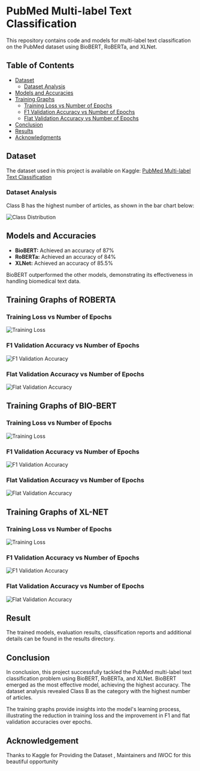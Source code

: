 # PubMed Multi-label Text Classification

This repository contains code and models for multi-label text classification on the PubMed dataset using BioBERT, RoBERTa, and XLNet.

## Table of Contents

- [Dataset](#dataset)
  - [Dataset Analysis](#dataset-analysis)
- [Models and Accuracies](#models-and-accuracies)
- [Training Graphs](#training-graphs)
  - [Training Loss vs Number of Epochs](#training-loss-vs-number-of-epochs)
  - [F1 Validation Accuracy vs Number of Epochs](#f1-validation-accuracy-vs-number-of-epochs)
  - [Flat Validation Accuracy vs Number of Epochs](#flat-validation-accuracy-vs-number-of-epochs)
- [Conclusion](#conclusion)
- [Results](#results)
- [Acknowledgments](#acknowledgments)


## Dataset

The dataset used in this project is available on Kaggle: [PubMed Multi-label Text Classification](https://www.kaggle.com/datasets/owaiskhan9654/pubmed-multilabel-text-classification)

### Dataset Analysis

Class B has the highest number of articles, as shown in the bar chart below:

![Class Distribution](https://github.com/adi271001/ML-Crate/blob/PubMed-Text/PubMed%20Text%20Classification/Images/pmt1.PNG)

## Models and Accuracies

- **BioBERT:** Achieved an accuracy of 87%
- **RoBERTa:** Achieved an accuracy of 84%
- **XLNet:** Achieved an accuracy of 85.5%

BioBERT outperformed the other models, demonstrating its effectiveness in handling biomedical text data.

## Training Graphs of ROBERTA

### Training Loss vs Number of Epochs

![Training Loss](https://github.com/adi271001/ML-Crate/blob/PubMed-Text/PubMed%20Text%20Classification/Images/pmt2.PNG)

### F1 Validation Accuracy vs Number of Epochs

![F1 Validation Accuracy](https://github.com/adi271001/ML-Crate/blob/PubMed-Text/PubMed%20Text%20Classification/Images/pmt3.PNG)

### Flat Validation Accuracy vs Number of Epochs

![Flat Validation Accuracy](https://github.com/adi271001/ML-Crate/blob/PubMed-Text/PubMed%20Text%20Classification/Images/pmt4.PNG)


## Training Graphs of BIO-BERT

### Training Loss vs Number of Epochs

![Training Loss](https://github.com/adi271001/ML-Crate/blob/PubMed-Text/PubMed%20Text%20Classification/Images/pmt5.PNG)

### F1 Validation Accuracy vs Number of Epochs

![F1 Validation Accuracy](https://github.com/adi271001/ML-Crate/blob/PubMed-Text/PubMed%20Text%20Classification/Images/pmt6.PNG)

### Flat Validation Accuracy vs Number of Epochs

![Flat Validation Accuracy](https://github.com/adi271001/ML-Crate/blob/PubMed-Text/PubMed%20Text%20Classification/Images/pmt7.PNG)


## Training Graphs of XL-NET

### Training Loss vs Number of Epochs

![Training Loss](https://github.com/adi271001/ML-Crate/blob/PubMed-Text/PubMed%20Text%20Classification/Images/pmt8.PNG)

### F1 Validation Accuracy vs Number of Epochs

![F1 Validation Accuracy](https://github.com/adi271001/ML-Crate/blob/PubMed-Text/PubMed%20Text%20Classification/Images/pmt9.PNG)

### Flat Validation Accuracy vs Number of Epochs

![Flat Validation Accuracy](https://github.com/adi271001/ML-Crate/blob/PubMed-Text/PubMed%20Text%20Classification/Images/pmt10.PNG)

## Result
The trained models, evaluation results, classification reports and additional details can be found in the results directory.

## Conclusion

In conclusion, this project successfully tackled the PubMed multi-label text classification problem using BioBERT, RoBERTa, and XLNet. BioBERT emerged as the most effective model, achieving the highest accuracy. The dataset analysis revealed Class B as the category with the highest number of articles.

The training graphs provide insights into the model's learning process, illustrating the reduction in training loss and the improvement in F1 and flat validation accuracies over epochs.

## Acknowledgement

Thanks to Kaggle for Providing the Dataset , Maintainers and IWOC for this beautiful opportunity
